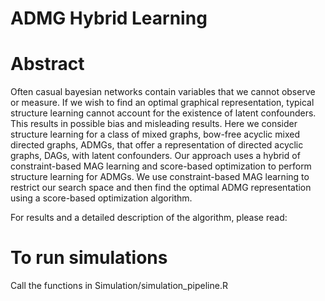 # ADMG Hybrid Learning

# Abstract 
Often casual bayesian networks contain variables that we cannot observe or measure. If we wish to find an optimal graphical representation, typical structure learning cannot account for the existence of latent confounders. This results in possible bias and misleading results. Here we consider structure learning for a class of mixed graphs, bow-free acyclic mixed directed graphs, ADMGs, that offer a representation of directed acyclic graphs, DAGs, with  latent confounders. Our approach uses a hybrid of constraint-based MAG learning and score-based optimization to perform structure learning for ADMGs. We use constraint-based MAG learning to restrict our search space and then find the optimal ADMG representation using a score-based optimization algorithm.

For results and a detailed description of the algorithm, please read: 

# To run simulations
Call the functions in Simulation/simulation_pipeline.R




